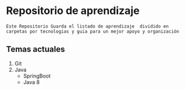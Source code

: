 # Repositorio de aprendizaje

    Este Repositorio Guarda el listado de aprendizaje  dividido en carpetas por tecnologias y guia para un mejor apoyo y organización

## Temas actuales
1. Git
2. Java
    + SpringBoot
    + Java 8

